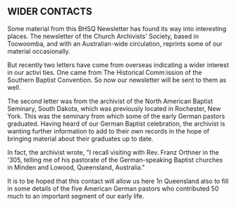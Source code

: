 ## WIDER CONTACTS

Some material from this BHSQ Newsletter has found its way into
interesting places. The newsletter of the Church Archivists' Society,
based in Toowoomba, and with an Australian-wide circulation, reprints
some of our material occasionally.

But recently two letters have come from overseas indicating a wider
interest in our activi ties. One came from The Historical Comm:ission of
the Southern Baptist Convention. So now our newsletter will be sent to
them as well.

The second letter was from the archivist of the North American Baptist
Seminary, South Dakota, which was previously located in Rochester, New
York. This was the seminary from which some of the early German pastors
graduated. Having heard of our German Baptist celebration, the
archivist is wanting further information to add to their own records in
the hope of bringing material about their graduates up to date.

In fact, the archivist wrote, "I recall visiting with Rev. Franz
Orthner in the '305, telling me of his pastorate of the German-speaking
Baptist churches in Minden and Lowood, Queensland, Australia."

It is to be hoped that this contact will allow us here 1n Queensland
also to fill in some details of the five American German pastors who
contributed 50 much to an important segment of our early life.